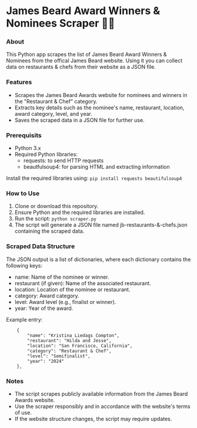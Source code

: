 # James Beard Award Winners & Nominees Scraper 👨‍🍳

### About
This Python app scrapes the list of James Beard Award Winners & Nominees from the offical James Beard website. Using it you can collect data on restaurants & chefs from their website as a JSON file.

### Features
- Scrapes the James Beard Awards website for nominees and winners in the "Restaurant & Chef" category.
- Extracts key details such as the nominee's name, restaurant, location, award category, level, and year.
- Saves the scraped data in a JSON file for further use.

### Prerequisits 
- Python 3.x
- Required Python libraries:
    - requests: to send HTTP requests
    - beautfulsoup4: for parsing HTML and extracting information

Install the required libraries using:
```pip install requests beautifulsoup4```

### How to Use
1. Clone or download this repository.
2. Ensure Python and the required libraries are installed.
3. Run the script: ```python scraper.py```
4. The script will generate a JSON file named jb-restaurants-&-chefs.json containing the scraped data.

### Scraped Data Structure
The JSON output is a list of dictionaries, where each dictionary contains the following keys:

- name: Name of the nominee or winner.
- restaurant (if given): Name of the associated restaurant.
- location: Location of the nominee or restaurant.
- category: Award category.
- level: Award level (e.g., finalist or winner).
- year: Year of the award.

Example entry:
```
    {
        "name": "Kristina Liedags Compton",
        "restaurant": "Hilda and Jesse",
        "location": "San Francisco, California",
        "category": "Restaurant & Chef",
        "level": "Semifinalist",
        "year": "2024"
    },
```

### Notes
- The script scrapes publicly available information from the James Beard Awards website.
- Use the scraper responsibly and in accordance with the website's terms of use.
- If the website structure changes, the script may require updates.

